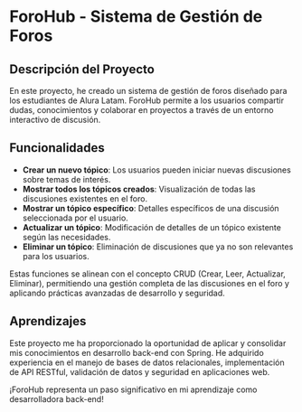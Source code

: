 # ForoHub - Sistema de Gestión de Foros

## Descripción del Proyecto

En este proyecto, he creado un sistema de gestión de foros diseñado para los estudiantes de Alura Latam. ForoHub permite a los usuarios compartir dudas, conocimientos y colaborar en proyectos a través de un entorno interactivo de discusión.

## Funcionalidades

- **Crear un nuevo tópico**: Los usuarios pueden iniciar nuevas discusiones sobre temas de interés.
- **Mostrar todos los tópicos creados**: Visualización de todas las discusiones existentes en el foro.
- **Mostrar un tópico específico**: Detalles específicos de una discusión seleccionada por el usuario.
- **Actualizar un tópico**: Modificación de detalles de un tópico existente según las necesidades.
- **Eliminar un tópico**: Eliminación de discusiones que ya no son relevantes para los usuarios.

Estas funciones se alinean con el concepto CRUD (Crear, Leer, Actualizar, Eliminar), permitiendo una gestión completa de las discusiones en el foro y aplicando prácticas avanzadas de desarrollo y seguridad.

## Aprendizajes

Este proyecto me ha proporcionado la oportunidad de aplicar y consolidar mis conocimientos en desarrollo back-end con Spring. He adquirido experiencia en el manejo de bases de datos relacionales, implementación de API RESTful, validación de datos y seguridad en aplicaciones web.

¡ForoHub representa un paso significativo en mi aprendizaje como desarrolladora back-end!

